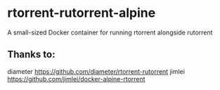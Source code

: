 # rtorrent-rutorrent-alpine
A small-sized Docker container for running rtorrent alongside rutorrent

## Thanks to:
diameter <https://github.com/diameter/rtorrent-rutorrent>
jimlei <https://github.com/jimlei/docker-alpine-rtorrent>

